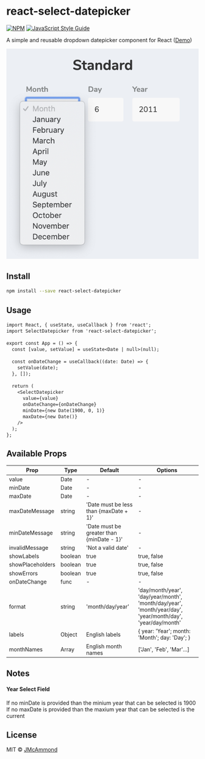 # react-select-datepicker

>

[![NPM](https://img.shields.io/npm/v/react-select-datepicker.svg)](https://www.npmjs.com/package/react-select-datepicker) [![JavaScript Style Guide](https://img.shields.io/badge/code_style-standard-brightgreen.svg)](https://standardjs.com)

A simple and reusable dropdown datepicker component for React ([Demo](https://jeffmcammond.com/react-select-datepicker/))

![Select Datepicker](https://github.com/jmcammond/react-select-datepicker/raw/master/example/assets/select-datepicker.png 'Select Datepicker')

## Install

```bash
npm install --save react-select-datepicker
```

## Usage

```tsx
import React, { useState, useCallback } from 'react';
import SelectDatepicker from 'react-select-datepicker';

export const App = () => {
  const [value, setValue] = useState<Date | null>(null);

  const onDateChange = useCallback((date: Date) => {
    setValue(date);
  }, []);

  return (
    <SelectDatepicker
      value={value}
      onDateChange={onDateChange}
      minDate={new Date(1900, 0, 1)}
      maxDate={new Date()}
    />
  );
};
```

## Available Props

| Prop             | Type    | Default                                   | Options                                                                                                    |
| ---------------- | ------- | ----------------------------------------- | ---------------------------------------------------------------------------------------------------------- |
| value            | Date    | -                                         | -                                                                                                          |
| minDate          | Date    | -                                         | -                                                                                                          |
| maxDate          | Date    | -                                         | -                                                                                                          |
| maxDateMessage   | string  | 'Date must be less than {maxDate + 1}'    | -                                                                                                          |
| minDateMessage   | string  | 'Date must be greater than {minDate - 1}' | -                                                                                                          |
| invalidMessage   | string  | 'Not a valid date'                        | -                                                                                                          |
| showLabels       | boolean | true                                      | true, false                                                                                                |
| showPlaceholders | boolean | true                                      | true, false                                                                                                |
| showErrors       | boolean | true                                      | true, false                                                                                                |
| onDateChange     | func    | -                                         | -                                                                                                          |
| format           | string  | 'month/day/year'                          | 'day/month/year', 'day/year/month', 'month/day/year', 'month/year/day', 'year/month/day', 'year/day/month' |
| labels           | Object  | English labels                            | { year: 'Year'; month: 'Month'; day: 'Day'; }                                                              |
| monthNames       | Array   | English month names                       | ['Jan', 'Feb', 'Mar'...]                                                                                   |

## Notes

#### Year Select Field

If no minDate is provided than the minium year that can be selected is 1900  
If no maxDate is provided than the maxium year that can be selected is the current

## License

MIT © [JMcAmmond](https://github.com/JMcAmmond)
